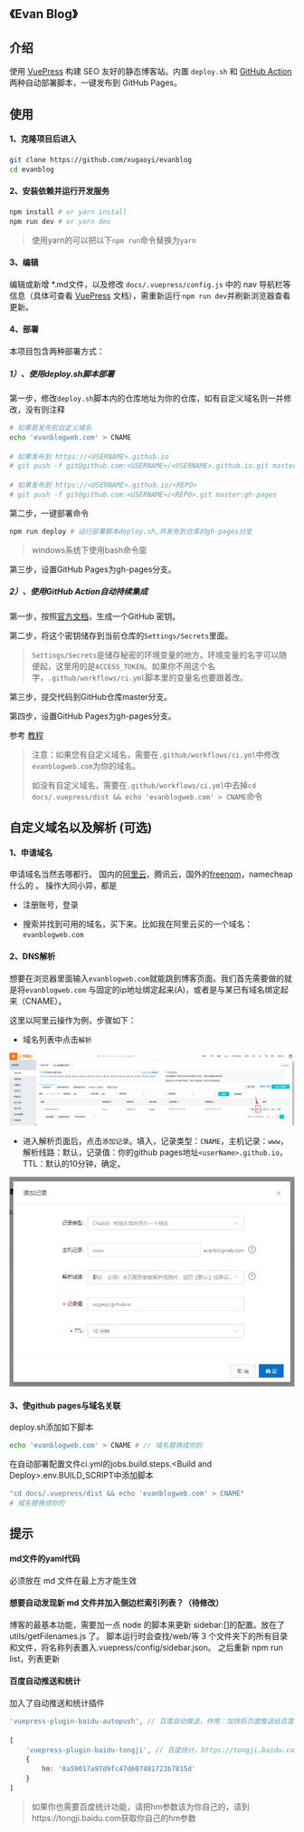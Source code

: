 ## 《Evan Blog》

## 介绍

使用 [VuePress](https://v1.vuepress.vuejs.org/zh/guide/) 构建 SEO 友好的静态博客站。内置 `deploy.sh` 和 [GitHub Action](https://github.com/features/actions) 两种自动部署脚本，一键发布到 GitHub Pages。



## 使用

#### 1、克隆项目后进入

```bash
git clone https://github.com/xugaoyi/evanblog
cd evanblog
```

#### 2、安装依赖并运行开发服务

```bash
npm install # or yarn install
npm run dev # or yarn dev
```

> 使用yarn的可以把以下`npm run`命令替换为`yarn`

#### 3、编辑

编辑或新增 \*.md文件，以及修改 `docs/.vuepress/config.js` 中的 nav 导航栏等信息（具体可查看 [VuePress](https://v1.vuepress.vuejs.org/zh/guide/) 文档），需重新运行·`npm run dev`并刷新浏览器查看更新。

#### 4、部署

本项目包含两种部署方式：

##### 1）、使用deploy.sh脚本部署

第一步，修改`deploy.sh`脚本内的仓库地址为你的仓库，如有自定义域名则一并修改，没有则注释

```bash
# 如果是发布到自定义域名
echo 'evanblogweb.com' > CNAME

# 如果发布到 https://<USERNAME>.github.io
# git push -f git@github.com:<USERNAME>/<USERNAME>.github.io.git master

# 如果发布到 https://<USERNAME>.github.io/<REPO>
# git push -f git@github.com:<USERNAME>/<REPO>.git master:gh-pages
```

第二步，一键部署命令

```bash
npm run deploy # 运行部署脚本deploy.sh,并发布到仓库的gh-pages分支
```
> windows系统下使用bash命令窗

第三步，设置GitHub Pages为gh-pages分支。



##### 2）、使用GitHub Action自动持续集成

第一步，按照[官方文档](https://help.github.com/en/articles/creating-a-personal-access-token-for-the-command-line)，生成一个GitHub 密钥。

第二步，将这个密钥储存到当前仓库的`Settings/Secrets`里面。
> `Settings/Secrets`是储存秘密的环境变量的地方。环境变量的名字可以随便起，这里用的是`ACCESS_TOKEN`。如果你不用这个名字，`.github/workflows/ci.yml`脚本里的变量名也要跟着改。

第三步，提交代码到GitHub仓库master分支。

第四步，设置GitHub Pages为gh-pages分支。



参考 [教程](http://www.ruanyifeng.com/blog/2019/09/getting-started-with-github-actions.html)


> 注意：如果您有自定义域名，需要在`.github/workflows/ci.yml`中修改`evanblogweb.com`为你的域名。
>
> 如没有自定义域名，需要在`.github/workflows/ci.yml`中去掉`cd docs/.vuepress/dist && echo 'evanblogweb.com' > CNAME`命令



## 自定义域名以及解析 (可选)

#### 1、申请域名

申请域名当然去哪都行。 国内的[阿里云](https://link.zhihu.com/?target=https%3A//wanwang.aliyun.com/domain/)，腾讯云，国外的[freenom](https://link.zhihu.com/?target=http%3A//www.freenom.com/)，namecheap什么的 。 操作大同小异，都是

* 注册账号，登录

* 搜索并找到可用的域名，买下来。比如我在阿里云买的一个域名：`evanblogweb.com`

#### 2、DNS解析

想要在浏览器里面输入`evanblogweb.com`就能跳到博客页面。我们首先需要做的就是将`evanblogweb.com` 与固定的ip地址绑定起来(A)，或者是与某已有域名绑定起来（CNAME）。

这里以阿里云操作为例，步骤如下：

* 域名列表中点击`解析`

![dns1](https://raw.githubusercontent.com/xugaoyi/image_store/master/blogdns1.png)

* 进入解析页面后，点击`添加记录`。填入，记录类型：`CNAME`，主机记录：`www`，解析线路：默认，记录值：你的github pages地址`<userName>.github.io`，TTL：默认的10分钟，确定。

![dns2](https://raw.githubusercontent.com/xugaoyi/image_store/master/blogdns2.png)

#### 3、使github pages与域名关联

deploy.sh添加如下脚本

```bash
echo 'evanblogweb.com' > CNAME # // 域名替换成你的
```

在自动部署配置文件ci.yml的jobs.build.steps.<Build and Deploy\>.env.BUILD_SCRIPT中添加脚本

```sh
"cd docs/.vuepress/dist && echo 'evanblogweb.com' > CNAME"
# 域名替换成你的
```




## 提示

#### md文件的yaml代码

必须放在 md 文件在最上方才能生效



#### 想要自动发现新 md 文件并加入侧边栏索引列表？（待修改）

博客的最基本功能，需要加一点 node 的脚本来更新 sidebar:[]的配置。放在了 utils/getFilenames.js 了。
脚本运行时会查找/web/等 3 个文件夹下的所有目录和文件，将名称列表置入.vuepress/config/sidebar.json。
之后重新 npm run list，列表更新



#### 百度自动推送和统计

加入了自动推送和统计插件

```js
'vuepress-plugin-baidu-autopush', // 百度自动推送，作用：加快将页面推送给百度搜索，https://ziyuan.baidu.com/

[
    'vuepress-plugin-baidu-tongji', // 百度统计，https://tongji.baidu.com
    {
        hm: '8a59017a97d9fc47d607481723b7815d'
    }
]
```

> 如果你也需要百度统计功能，请把hm参数该为你自己的，请到https://tongji.baidu.com获取你自己的hm参数